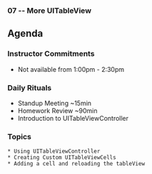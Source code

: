 ### 07 -- More UITableView

## Agenda

### Instructor Commitments
* Not available from 1:00pm - 2:30pm

### Daily Rituals

* Standup Meeting ~15min
* Homework Review ~90min
* Introduction to UITableViewController

### Topics

	* Using UITableViewController
	* Creating Custom UITableViewCells
	* Adding a cell and reloading the tableView

